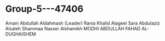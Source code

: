 # Group-5---47406
Amani Abdullah Aldahmash (Leader)  Rania Khalid Alageel  Sara Abdulaziz Alsaleh   Shammaa Nasser Alshamikh   MODHI ABDULLAH FAHAD AL-DUGHAISHEM
